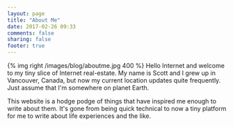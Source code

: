 ```yaml
---
layout: page
title: "About Me"
date: 2017-02-26 09:33
comments: false
sharing: false
footer: true
---
```



{% img right /images/blog/aboutme.jpg 400 %}
Hello Internet and welcome to my tiny slice of Internet real-estate. My name is Scott and I grew up in Vancouver,
Canada, but now my current location updates quite frequently. Just assume that I'm somewhere on planet Earth.

This website is a hodge podge of things that have inspired me enough to write about them. It's gone from being quick
technical to now a tiny platform for me to write about life experiences and the like.

